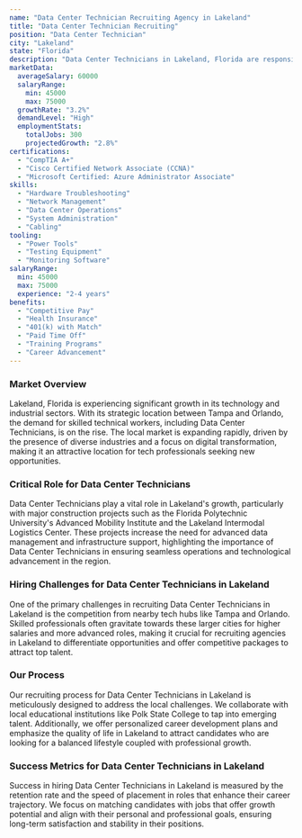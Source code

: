 ```yaml
---
name: "Data Center Technician Recruiting Agency in Lakeland"
title: "Data Center Technician Recruiting"
position: "Data Center Technician"
city: "Lakeland"
state: "Florida"
description: "Data Center Technicians in Lakeland, Florida are responsible for managing and maintaining the equipment and servers in data centers."
marketData:
  averageSalary: 60000
  salaryRange:
    min: 45000
    max: 75000
  growthRate: "3.2%"
  demandLevel: "High"
  employmentStats:
    totalJobs: 300
    projectedGrowth: "2.8%"
certifications:
  - "CompTIA A+"
  - "Cisco Certified Network Associate (CCNA)"
  - "Microsoft Certified: Azure Administrator Associate"
skills:
  - "Hardware Troubleshooting"
  - "Network Management"
  - "Data Center Operations"
  - "System Administration"
  - "Cabling"
tooling:
  - "Power Tools"
  - "Testing Equipment"
  - "Monitoring Software"
salaryRange:
  min: 45000
  max: 75000
  experience: "2-4 years"
benefits:
  - "Competitive Pay"
  - "Health Insurance"
  - "401(k) with Match"
  - "Paid Time Off"
  - "Training Programs"
  - "Career Advancement"
---
```


### Market Overview
Lakeland, Florida is experiencing significant growth in its technology and industrial sectors. With its strategic location between Tampa and Orlando, the demand for skilled technical workers, including Data Center Technicians, is on the rise. The local market is expanding rapidly, driven by the presence of diverse industries and a focus on digital transformation, making it an attractive location for tech professionals seeking new opportunities.

### Critical Role for Data Center Technicians
Data Center Technicians play a vital role in Lakeland's growth, particularly with major construction projects such as the Florida Polytechnic University's Advanced Mobility Institute and the Lakeland Intermodal Logistics Center. These projects increase the need for advanced data management and infrastructure support, highlighting the importance of Data Center Technicians in ensuring seamless operations and technological advancement in the region.

### Hiring Challenges for Data Center Technicians in Lakeland
One of the primary challenges in recruiting Data Center Technicians in Lakeland is the competition from nearby tech hubs like Tampa and Orlando. Skilled professionals often gravitate towards these larger cities for higher salaries and more advanced roles, making it crucial for recruiting agencies in Lakeland to differentiate opportunities and offer competitive packages to attract top talent.

### Our Process
Our recruiting process for Data Center Technicians in Lakeland is meticulously designed to address the local challenges. We collaborate with local educational institutions like Polk State College to tap into emerging talent. Additionally, we offer personalized career development plans and emphasize the quality of life in Lakeland to attract candidates who are looking for a balanced lifestyle coupled with professional growth.

### Success Metrics for Data Center Technicians in Lakeland
Success in hiring Data Center Technicians in Lakeland is measured by the retention rate and the speed of placement in roles that enhance their career trajectory. We focus on matching candidates with jobs that offer growth potential and align with their personal and professional goals, ensuring long-term satisfaction and stability in their positions.